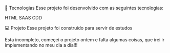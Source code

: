 
🚀 Tecnologias
Esse projeto foi desenvolvido com as seguintes tecnologias:

HTML
SAAS
CDD

💻 Projeto
Esse projeto foi construído para servir de estudos

Esta incompleto, começei o projeto ontem e falta algumas coisas, que irei ir implementando no meu dia a dia!!!

